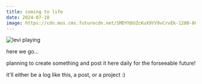 ```yaml
---
title: coming to life
date: 2024-07-18
image: https://cdn.mos.cms.futurecdn.net/SMDYhDUZcKuX9YV9vCrvEk-1200-80.jpg
---
```



![levi playing](https://cdn.mos.cms.futurecdn.net/SMDYhDUZcKuX9YV9vCrvEk-1200-80.jpg)

here we go... 

planning to create something and post it here daily for the forseeable future!

it'll either be a log like this, a post, or a project :)

<!-- 
<div id="websiteStyles" data-val-id="9c30bd14-32fc-11ef-a9ec-cab58f78796a"></div>

<div id="phoneMe" data-val-id="d3ef90d0-4086-11ef-b011-de64eea55b61"></div> -->
